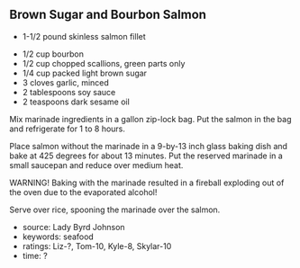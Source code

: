 Brown Sugar and Bourbon Salmon
------------------------------

- 1-1/2 pound skinless salmon fillet
<!-- -->
- 1/2 cup bourbon
- 1/2 cup chopped scallions, green parts only
- 1/4 cup packed light brown sugar
- 3 cloves garlic, minced
- 2 tablespoons soy sauce
- 2 teaspoons dark sesame oil

Mix marinade ingredients in a gallon zip-lock bag.  Put the salmon in
the bag and refrigerate for 1 to 8 hours.

Place salmon without the marinade in a 9-by-13 inch glass baking dish
and bake at 425 degrees for about 13 minutes.  Put the reserved
marinade in a small saucepan and reduce over medium heat.

WARNING!  Baking with the marinade resulted in a fireball exploding
out of the oven due to the evaporated alcohol!

Serve over rice, spooning the marinade over the salmon.

- source: Lady Byrd Johnson
- keywords: seafood
- ratings: Liz-?, Tom-10, Kyle-8, Skylar-10
- time: ?
